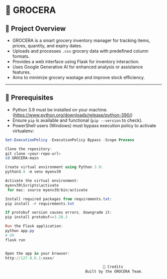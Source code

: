 # 🛒 GROCERA

## 📌 Project Overview

- GROCERA is a smart grocery inventory manager for tracking items, prices, quantity, and expiry dates.
- Uploads and processes `.csv` grocery data with predefined column formats.
- Provides a web interface using Flask for inventory interaction.
- Uses Google Generative AI for enhanced analysis or assistance features.
- Aims to minimize grocery wastage and improve stock efficiency.

---

## 🧰 Prerequisites

- Python 3.9 must be installed on your machine. (https://www.python.org/downloads/release/python-390/)
- Ensure `pip` is available and functional (`pip --version` to check).
- PowerShell users (Windows) must bypass execution policy to activate virtualenv:

```powershell
Set-ExecutionPolicy -ExecutionPolicy Bypass -Scope Process

Clone the repository:
git clone <your-repo-url>
cd GROCERA-main

Create virtual environment using Python 3.9:
python3.9 -m venv myenv39

Activate the virtual environment:
myenv39\Scripts\activate
 for mac: source myenv39/bin/activate

Install required packages from requirements.txt:
pip install -r requirements.txt

If protobuf version causes errors, downgrade it:
pip install protobuf==3.20.3

Run the Flask application:
python app.py
# OR
flask run


Open the app in your browser:
http://127.0.0.1:xxxx/

                                            🤝 Credits
                                    Built by the GROCERA Team.


